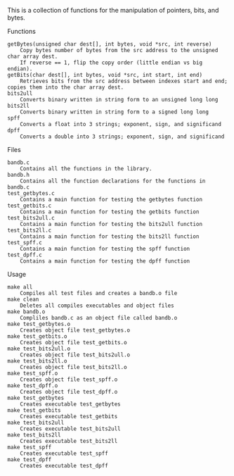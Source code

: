 This is a collection of functions for the manipulation of pointers, bits, and bytes.

Functions

    getBytes(unsigned char dest[], int bytes, void *src, int reverse)
        Copy bytes number of bytes from the src address to the unsigned char array dest.
        If reverse == 1, flip the copy order (little endian vs big endian).
    getBits(char dest[], int bytes, void *src, int start, int end)
        Retrieves bits from the src address between indexes start and end; copies them into the char array dest.
    bits2ull
        Converts binary written in string form to an unsigned long long
    bits2ll
        Converts binary written in string form to a signed long long
    spff
        Converts a float into 3 strings; exponent, sign, and significand
    dpff
        Converts a double into 3 strings; exponent, sign, and significand

Files

    bandb.c
        Contains all the functions in the library.
    bandb.h
        Contains all the function declarations for the functions in bandb.c
    test_getbytes.c
        Contains a main function for testing the getbytes function
    test_getbits.c
        Contains a main function for testing the getbits function
    test_bits2ull.c
        Contains a main function for testing the bits2ull function
    test_bits2ll.c
        Contains a main function for testing the bits2ll function
    test_spff.c
        Contains a main function for testing the spff function
    test_dpff.c
        Contains a main function for testing the dpff function

Usage

    make all
        Compiles all test files and creates a bandb.o file
    make clean
        Deletes all compiles executables and object files
    make bandb.o
        Compliles bandb.c as an object file called bandb.o
    make test_getbytes.o
        Creates object file test_getbytes.o
    make test_getbits.o
        Creates object file test_getbits.o
    make test_bits2ull.o
        Creates object file test_bits2ull.o
    make test_bits2ll.o
        Creates object file test_bits2ll.o
    make test_spff.o
        Creates object file test_spff.o
    make test_dpff.o
        Creates object file test_dpff.o
    make test_getbytes
        Creates executable test_getbytes
    make test_getbits
        Creates executable test_getbits
    make test_bits2ull
        Creates executable test_bits2ull
    make test_bits2ll
        Creates executable test_bits2ll
    make test_spff
        Creates executable test_spff
    make test_dpff
        Creates executable test_dpff
